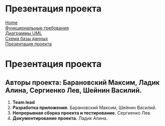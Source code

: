 # Презентация проекта

[Home](../index.md)    
[Функциональные требования](functionalRequirements.md)  
[Диаграммы UML](diagramUML.md)  
[Схема базы данных](databaseSchema.md)  
[Презентация проекта](projectPresentation.md) 

# Презентация проекта

## Авторы проекта: **Барановский Максим, Ладик Алина, Сергиенко Лев, Шейнин Василий.**

1. **Team lead** 
2. **Разработка приложения.** Барановский Максим, Шейнин Василий.
3. **Непрерывная сборка проекта и тестирование.** Сергиенко Лев.
4. **Документирование проекта.** Ладик Алина.
